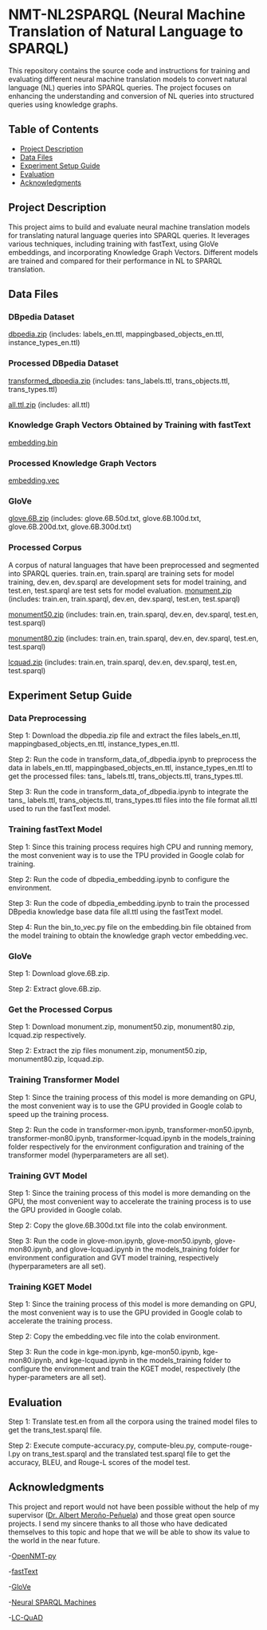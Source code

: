 # NMT-NL2SPARQL (Neural Machine Translation of Natural Language to SPARQL)
This repository contains the source code and instructions for training and evaluating different neural machine translation models to convert natural language (NL) queries into SPARQL queries. The project focuses on enhancing the understanding and conversion of NL queries into structured queries using knowledge graphs.

## Table of Contents
- [Project Description](#project-description)
- [Data Files](#data-files)
- [Experiment Setup Guide](#experiment-setup-guide)
- [Evaluation](#evaluation)
- [Acknowledgments](#acknowledgments)

## Project Description
This project aims to build and evaluate neural machine translation models for translating natural language queries into SPARQL queries. It leverages various techniques, including training with fastText, using GloVe embeddings, and incorporating Knowledge Graph Vectors. Different models are trained and compared for their performance in NL to SPARQL translation.

## Data Files
### DBpedia Dataset
[dbpedia.zip](https://drive.google.com/file/d/1HPrvqDJElp2EuZHG7MEtnpvWn-IFWBUj/view?usp=sharing)
(includes: labels_en.ttl, mappingbased_objects_en.ttl, instance_types_en.ttl)

### Processed DBpedia Dataset
[transformed_dbpedia.zip](https://drive.google.com/file/d/1XcgDake1m6ZCiGHK3qnz_0pBvyMBY0GF/view?usp=sharing)
(includes: tans_labels.ttl, trans_objects.ttl, trans_types.ttl)
 
[all.ttl.zip](https://drive.google.com/file/d/1ii3Hn0YmqVInpp6sdD3EaJDvjB0JY4ZG/view?usp=sharing)
(includes: all.ttl)

### Knowledge Graph Vectors Obtained by Training with fastText
[embedding.bin](https://drive.google.com/file/d/1gX0KIX4TSVaJp_92CNt_kC9b1Hcn3oJX/view?usp=sharing)

### Processed Knowledge Graph Vectors
[embedding.vec](https://drive.google.com/file/d/1EIyhNCC0q5bxKAuPG5JYWA12yKeCicgd/view?usp=sharing)

### GloVe
[glove.6B.zip](https://drive.google.com/file/d/1Ux_dHXe1w6q_c_3jd27wgBy_-zcko_8c/view?usp=sharing)
(includes: glove.6B.50d.txt, glove.6B.100d.txt, glove.6B.200d.txt, glove.6B.300d.txt)

### Processed Corpus
A corpus of natural languages that have been preprocessed and segmented into SPARQL queries. train.en, train.sparql are training sets for model training, dev.en, dev.sparql are development sets for model training, and test.en, test.sparql are test sets for model evaluation.
[monument.zip](https://drive.google.com/file/d/1ZL7bN8cA6UPJDv_1lS8Ea6B69pNoQvrh/view?usp=sharing
)
(includes: train.en, train.sparql, dev.en, dev.sparql, test.en, test.sparql)

[monument50.zip](https://drive.google.com/file/d/1fxntOeor_EDd43WK5G3jxfPiJ_M3HjTR/view?usp=sharing) 
(includes: train.en, train.sparql, dev.en, dev.sparql, test.en, test.sparql)

[monument80.zip](https://drive.google.com/file/d/19mVaQB9gxzXbybsaDDeKiSE2e_6OnWTa/view?usp=sharing)
(includes: train.en, train.sparql, dev.en, dev.sparql, test.en, test.sparql)

[lcquad.zip](https://drive.google.com/file/d/1ClwuQ0iOynYZQE7bVfgUepHYFphJkk7F/view?usp=sharing
)
(includes: train.en, train.sparql, dev.en, dev.sparql, test.en, test.sparql)

## Experiment Setup Guide
### Data Preprocessing
Step 1: Download the dbpedia.zip file and extract the files labels_en.ttl, mappingbased_objects_en.ttl, instance_types_en.ttl.

Step 2: Run the code in transform_data_of_dbpedia.ipynb to preprocess the data in labels_en.ttl, mappingbased_objects_en.ttl, instance_types_en.ttl to get the processed files: tans_ labels.ttl, trans_objects.ttl, trans_types.ttl.

Step 3: Run the code in transform_data_of_dbpedia.ipynb to integrate the tans_ labels.ttl, trans_objects.ttl, trans_types.ttl files into the file format all.ttl used to run the fastText model.

### Training fastText Model
Step 1: Since this training process requires high CPU and running memory, the most convenient way is to use the TPU provided in Google colab for training.

Step 2: Run the code of dbpedia_embedding.ipynb to configure the environment.

Step 3: Run the code of dbpedia_embedding.ipynb to train the processed DBpedia knowledge base data file all.ttl using the fastText model.

Step 4: Run the bin_to_vec.py file on the embedding.bin file obtained from the model training to obtain the knowledge graph vector embedding.vec.

### GloVe
Step 1: Download glove.6B.zip.

Step 2: Extract glove.6B.zip.

### Get the Processed Corpus
Step 1: Download monument.zip, monument50.zip, monument80.zip, lcquad.zip respectively.

Step 2: Extract the zip files monument.zip, monument50.zip, monument80.zip, lcquad.zip.

### Training Transformer Model
Step 1: Since the training process of this model is more demanding on GPU, the most convenient way is to use the GPU provided in Google colab to speed up the training process.

Step 2: Run the code in transformer-mon.ipynb, transformer-mon50.ipynb, transformer-mon80.ipynb, transformer-lcquad.ipynb in the models_training folder respectively for the environment configuration and training of the transformer model (hyperparameters are all set).

### Training GVT Model
Step 1: Since the training process of this model is more demanding on the GPU, the most convenient way to accelerate the training process is to use the GPU provided in Google colab.

Step 2: Copy the glove.6B.300d.txt file into the colab environment.

Step 3: Run the code in glove-mon.ipynb, glove-mon50.ipynb, glove-mon80.ipynb, and glove-lcquad.ipynb in the models_training folder for environment configuration and GVT model training, respectively (hyperparameters are all set).

### Training KGET Model
Step 1: Since the training process of this model is more demanding on GPU, the most convenient way is to use the GPU provided in Google colab to accelerate the training process.

Step 2: Copy the embedding.vec file into the colab environment.

Step 3: Run the code in kge-mon.ipynb, kge-mon50.ipynb, kge-mon80.ipynb, and kge-lcquad.ipynb in the models_training folder to configure the environment and train the KGET model, respectively (the hyper-parameters are all set).

## Evaluation
Step 1: Translate test.en from all the corpora using the trained model files to get the trans_test.sparql file.

Step 2: Execute compute-accuracy.py, compute-bleu.py, compute-rouge-l.py on trans_test.sparql and the translated test.sparql file to get the accuracy, BLEU, and Rouge-L scores of the model test.

## Acknowledgments
This project and report would not have been possible without the help of my supervisor ([Dr. Albert Meroño-Peñuela](https://www.albertmeronyo.org/)) and those great open source projects. I send my sincere thanks to all those who have dedicated themselves to this topic and hope that we will be able to show its value to the world in the near future.

-[OpenNMT-py](https://github.com/OpenNMT/OpenNMT-py)

-[fastText](https://github.com/facebookresearch/fastText)

-[GloVe](https://nlp.stanford.edu/projects/glove/)

-[Neural SPARQL Machines](https://github.com/LiberAI/NSpM)

-[LC-QuAD](https://figshare.com/projects/LC-QuAD/21812)

